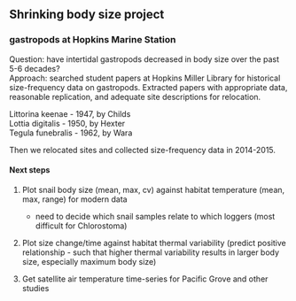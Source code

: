 Shrinking body size project 
----------------------------

### gastropods at Hopkins Marine Station

Question: have intertidal gastropods decreased in body size over the past 5-6 decades?  
Approach: searched student papers at Hopkins Miller Library for historical size-frequency data on gastropods.
Extracted papers with appropriate data, reasonable replication, and adequate site descriptions for relocation. 

Littorina keenae - 1947, by Childs  
Lottia digitalis - 1950, by Hexter  
Tegula funebralis - 1962, by Wara  

Then we relocated sites and collected size-frequency data in 2014-2015.  


####  Next steps

1. Plot snail body size (mean, max, cv) against habitat temperature (mean, max, range) for modern data
    - need to decide which snail samples relate to which loggers (most difficult for Chlorostoma)
    
2. Plot size change/time against habitat thermal variability (predict positive relationship - such that higher thermal variability results in larger body size, especially maximum body size)

3. Get satellite air temperature time-series for Pacific Grove and other studies





